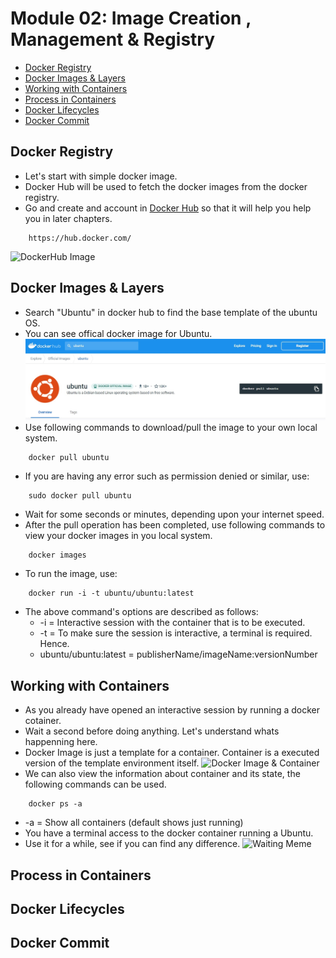 # Module 02: Image Creation , Management & Registry
* [Docker Registry](https://github.com/chaulags/learnDocker/tree/main/Module02#docker-registry)
* [Docker Images & Layers](https://github.com/chaulags/learnDocker/tree/main/Module02#docker-images--layers)
* [Working with Containers](https://github.com/chaulags/learnDocker/tree/main/Module02#working-with-containers)
* [Process in Containers](https://github.com/chaulags/learnDocker/tree/main/Module02#process-in-containers)
* [Docker Lifecycles](https://github.com/chaulags/learnDocker/tree/main/Module02#docker-lifecycles)
* [Docker Commit](https://github.com/chaulags/learnDocker/tree/main/Module02#docker-commit)

## Docker Registry
* Let's start with simple docker image.
* Docker Hub will be used to fetch the docker images from the docker registry.
* Go and create and account in [Docker Hub](https://hub.docker.com/) so that it will help you help you in later chapters.

```
    https://hub.docker.com/
```
![DockerHub Image](https://static.packt-cdn.com/products/9781789137231/graphics/assets/01327d92-d3d2-4354-98bb-2a443adad38d.png)

## Docker Images & Layers
* Search "Ubuntu" in docker hub to find the base template of the ubuntu OS.
* You can see offical docker image for Ubuntu.
![DockerHub](img/ubuntu-search.jpg)
* Use following commands to download/pull the image to your own local system.
```
    docker pull ubuntu
```
* If you are having any error such as permission denied or similar, use:
```
    sudo docker pull ubuntu
```
* Wait for some seconds or minutes, depending upon your internet speed.
* After the pull operation has been completed, use following commands to view your docker images in you local system.
```
    docker images
```
* To run the image, use:
```
    docker run -i -t ubuntu/ubuntu:latest
```
* The above command's options are described as follows:
  * -i = Interactive session with the container that is to be executed.
  * -t = To make sure the session is interactive, a terminal is required. Hence.
  * ubuntu/ubuntu:latest = publisherName/imageName:versionNumber 

## Working with Containers
* As you already have opened an interactive session by running a docker cotainer.
* Wait a second before doing anything. Let's understand whats happenning here.
* Docker Image is just a template for a container. Container is a executed version of the template environment itself.
![Docker Image & Container](https://davetang.github.io/reproducible_bioinformatics/assets/docker_image.png)
* We can also view the information about container and its state, the following commands can be used.
```
    docker ps -a
```
  * -a = Show all containers (default shows just running)
* You have a terminal access to the docker container running a Ubuntu.
* Use it for a while, see if you can find any difference.
![Waiting Meme](https://i.pinimg.com/originals/42/3c/37/423c375c2e12c1a708ecc1694e472ff1.gif)

## Process in Containers

## Docker Lifecycles


## Docker Commit


